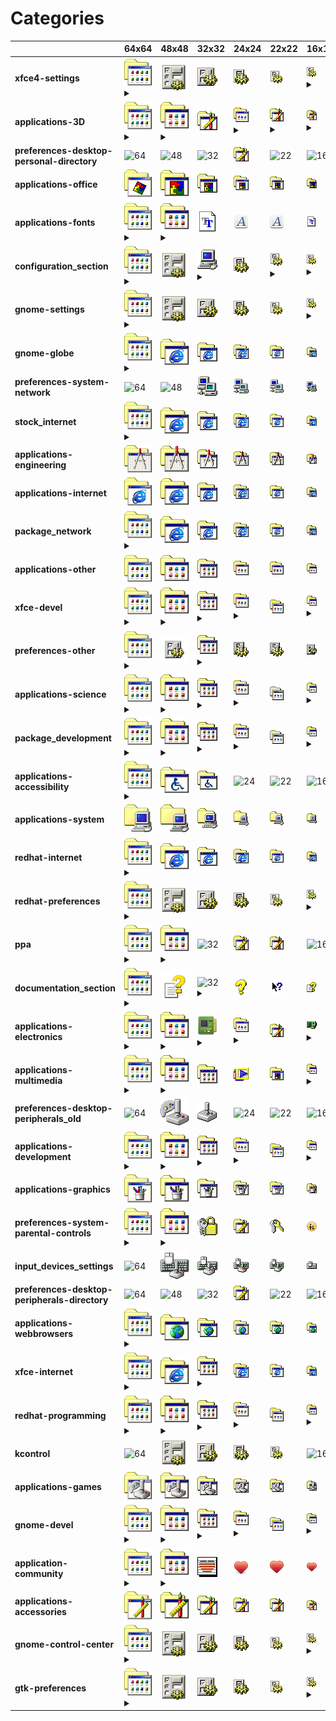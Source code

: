 # Categories
| |**64x64**|**48x48**|**32x32**|**24x24**|**22x22**|**16x16**|
|-|-|-|-|-|-|-|
|**xfce4-settings**|![64](64/applications-other.png)<details><summary>&nbsp;</summary> *applications-other.png*</details>|![48](48/xfce4-settings.png)|![32](32/xfce4-settings.png)|![24](24/xfce4-settings.png)|![22](22/xfce4-settings.png)|![16](16/preferences-desktop.png)<details><summary>&nbsp;</summary> *preferences-desktop.png*</details>|
|**applications-3D**|![64](64/applications-other.png)<details><summary>&nbsp;</summary> *applications-other.png*</details>|![48](48/applications-other.png)<details><summary>&nbsp;</summary> *applications-other.png*</details>|![32](32/applications-3D.png)|![24](24/applications-other.png)<details><summary>&nbsp;</summary> *applications-other.png*</details>|![22](22/applications-accessories.png)<details><summary>&nbsp;</summary> *applications-accessories.png*</details>|![16](16/applications-accessories.png)<details><summary>&nbsp;</summary> *applications-accessories.png*</details>|
|**preferences-desktop-personal-directory**|![64](64/preferences-desktop-personal-directory.png)|![48](48/preferences-desktop-personal-directory.png)|![32](32/preferences-desktop-personal-directory.png)|![24](24/preferences-desktop-personal-directory.png)|![22](22/preferences-desktop-personal-directory.png)|![16](16/preferences-desktop-personal-directory.png)|
|**applications-office**|![64](64/applications-office.png)|![48](48/applications-office.png)|![32](32/applications-office.png)|![24](24/applications-office.png)|![22](22/applications-office.png)|![16](16/applications-office.png)|
|**applications-fonts**|![64](64/applications-other.png)<details><summary>&nbsp;</summary> *applications-other.png*</details>|![48](48/applications-other.png)<details><summary>&nbsp;</summary> *applications-other.png*</details>|![32](32/applications-fonts.png)|![24](24/applications-fonts.png)|![22](22/applications-fonts.png)|![16](16/applications-fonts.png)|
|**configuration_section**|![64](64/applications-other.png)<details><summary>&nbsp;</summary> *applications-other.png*</details>|![48](48/configuration_section.png)|![32](32/preferences-system.png)<details><summary>&nbsp;</summary> *preferences-system.png*</details>|![24](24/configuration_section.png)|![22](22/preferences-desktop.png)<details><summary>&nbsp;</summary> *preferences-desktop.png*</details>|![16](16/preferences-desktop.png)<details><summary>&nbsp;</summary> *preferences-desktop.png*</details>|
|**gnome-settings**|![64](64/applications-other.png)<details><summary>&nbsp;</summary> *applications-other.png*</details>|![48](48/gnome-settings.png)|![32](32/gnome-settings.png)|![24](24/gnome-settings.png)|![22](22/gnome-settings.png)|![16](16/preferences-desktop.png)<details><summary>&nbsp;</summary> *preferences-desktop.png*</details>|
|**gnome-globe**|![64](64/applications-other.png)<details><summary>&nbsp;</summary> *applications-other.png*</details>|![48](48/gnome-globe.png)|![32](32/gnome-globe.png)|![24](24/gnome-globe.png)|![22](22/gnome-globe.png)|![16](16/gnome-globe.png)|
|**preferences-system-network**|![64](64/preferences-system-network.png)|![48](48/preferences-system-network.png)|![32](32/preferences-system-network.png)|![24](24/preferences-system-network.png)|![22](22/preferences-system-network.png)|![16](16/preferences-system-network.png)|
|**stock_internet**|![64](64/applications-other.png)<details><summary>&nbsp;</summary> *applications-other.png*</details>|![48](48/stock_internet.png)|![32](32/stock_internet.png)|![24](24/stock_internet.png)|![22](22/stock_internet.png)|![16](16/stock_internet.png)|
|**applications-engineering**|![64](64/applications-engineering.png)|![48](48/applications-engineering.png)|![32](32/applications-engineering.png)|![24](24/applications-engineering.png)|![22](22/applications-engineering.png)|![16](16/applications-engineering.png)|
|**applications-internet**|![64](64/applications-internet.png)|![48](48/applications-internet.png)|![32](32/applications-internet.png)|![24](24/applications-internet.png)|![22](22/applications-internet.png)|![16](16/applications-internet.png)|
|**package_network**|![64](64/applications-other.png)<details><summary>&nbsp;</summary> *applications-other.png*</details>|![48](48/package_network.png)|![32](32/package_network.png)|![24](24/package_network.png)|![22](22/package_network.png)|![16](16/package_network.png)|
|**applications-other**|![64](64/applications-other.png)|![48](48/applications-other.png)|![32](32/applications-other.png)|![24](24/applications-other.png)|![22](22/applications-other.png)|![16](16/applications-other.png)|
|**xfce-devel**|![64](64/applications-other.png)<details><summary>&nbsp;</summary> *applications-other.png*</details>|![48](48/applications-other.png)<details><summary>&nbsp;</summary> *applications-other.png*</details>|![32](32/applications-other.png)<details><summary>&nbsp;</summary> *applications-other.png*</details>|![24](24/applications-other.png)<details><summary>&nbsp;</summary> *applications-other.png*</details>|![22](22/xfce-devel.png)|![16](16/applications-other.png)<details><summary>&nbsp;</summary> *applications-other.png*</details>|
|**preferences-other**|![64](64/applications-other.png)<details><summary>&nbsp;</summary> *applications-other.png*</details>|![48](48/preferences-other.png)|![32](32/applications-other.png)<details><summary>&nbsp;</summary> *applications-other.png*</details>|![24](24/preferences-other.png)|![22](22/preferences-other.png)|![16](16/preferences-other.png)|
|**applications-science**|![64](64/applications-other.png)<details><summary>&nbsp;</summary> *applications-other.png*</details>|![48](48/applications-other.png)<details><summary>&nbsp;</summary> *applications-other.png*</details>|![32](32/applications-other.png)<details><summary>&nbsp;</summary> *applications-other.png*</details>|![24](24/applications-other.png)<details><summary>&nbsp;</summary> *applications-other.png*</details>|![22](22/applications-science.png)|![16](16/applications-other.png)<details><summary>&nbsp;</summary> *applications-other.png*</details>|
|**package_development**|![64](64/applications-other.png)<details><summary>&nbsp;</summary> *applications-other.png*</details>|![48](48/applications-other.png)<details><summary>&nbsp;</summary> *applications-other.png*</details>|![32](32/applications-other.png)<details><summary>&nbsp;</summary> *applications-other.png*</details>|![24](24/applications-other.png)<details><summary>&nbsp;</summary> *applications-other.png*</details>|![22](22/package_development.png)|![16](16/applications-other.png)<details><summary>&nbsp;</summary> *applications-other.png*</details>|
|**applications-accessibility**|![64](64/applications-other.png)<details><summary>&nbsp;</summary> *applications-other.png*</details>|![48](48/applications-accessibility.png)|![32](32/applications-accessibility.png)|![24](24/applications-accessibility.png)|![22](22/applications-accessibility.png)|![16](16/applications-accessibility.png)|
|**applications-system**|![64](64/applications-system.png)|![48](48/applications-system.png)|![32](32/applications-system.png)|![24](24/applications-system.png)|![22](22/applications-system.png)|![16](16/applications-system.png)|
|**redhat-internet**|![64](64/applications-other.png)<details><summary>&nbsp;</summary> *applications-other.png*</details>|![48](48/redhat-internet.png)|![32](32/redhat-internet.png)|![24](24/redhat-internet.png)|![22](22/redhat-internet.png)|![16](16/redhat-internet.png)|
|**redhat-preferences**|![64](64/applications-other.png)<details><summary>&nbsp;</summary> *applications-other.png*</details>|![48](48/redhat-preferences.png)|![32](32/redhat-preferences.png)|![24](24/redhat-preferences.png)|![22](22/redhat-preferences.png)|![16](16/preferences-desktop.png)<details><summary>&nbsp;</summary> *preferences-desktop.png*</details>|
|**ppa**|![64](64/applications-other.png)<details><summary>&nbsp;</summary> *applications-other.png*</details>|![48](48/applications-other.png)<details><summary>&nbsp;</summary> *applications-other.png*</details>|![32](32/ppa.png)|![24](24/ppa.png)|![22](22/ppa.png)|![16](16/ppa.png)|
|**documentation_section**|![64](64/applications-other.png)<details><summary>&nbsp;</summary> *applications-other.png*</details>|![48](48/documentation_section.png)|![32](32/../actions/help-contents.png)<details><summary>&nbsp;</summary> *../actions/help-contents.png*</details>|![24](24/documentation_section.png)|![22](22/documentation_section.png)|![16](16/documentation_section.png)|
|**applications-electronics**|![64](64/applications-other.png)<details><summary>&nbsp;</summary> *applications-other.png*</details>|![48](48/applications-other.png)<details><summary>&nbsp;</summary> *applications-other.png*</details>|![32](32/../../apps/32/jockey.png)<details><summary>&nbsp;</summary> *../../apps/32/jockey.png*</details>|![24](24/applications-other.png)<details><summary>&nbsp;</summary> *applications-other.png*</details>|![22](22/applications-electronics.png)|![16](16/../../apps/16/jockey.png)<details><summary>&nbsp;</summary> *../../apps/16/jockey.png*</details>|
|**applications-multimedia**|![64](64/applications-other.png)<details><summary>&nbsp;</summary> *applications-other.png*</details>|![48](48/applications-other.png)<details><summary>&nbsp;</summary> *applications-other.png*</details>|![32](32/applications-multimedia.png)|![24](24/applications-multimedia.png)|![22](22/applications-multimedia.png)|![16](16/applications-other.png)<details><summary>&nbsp;</summary> *applications-other.png*</details>|
|**preferences-desktop-peripherals_old**|![64](64/preferences-desktop-peripherals_old.png)|![48](48/preferences-desktop-peripherals_old.png)|![32](32/preferences-desktop-peripherals_old.png)|![24](24/preferences-desktop-peripherals_old.png)|![22](22/preferences-desktop-peripherals_old.png)|![16](16/preferences-desktop-peripherals_old.png)|
|**applications-development**|![64](64/applications-other.png)<details><summary>&nbsp;</summary> *applications-other.png*</details>|![48](48/applications-other.png)<details><summary>&nbsp;</summary> *applications-other.png*</details>|![32](32/applications-other.png)<details><summary>&nbsp;</summary> *applications-other.png*</details>|![24](24/applications-other.png)<details><summary>&nbsp;</summary> *applications-other.png*</details>|![22](22/applications-development.png)|![16](16/applications-other.png)<details><summary>&nbsp;</summary> *applications-other.png*</details>|
|**applications-graphics**|![64](64/applications-graphics.png)|![48](48/applications-graphics.png)|![32](32/applications-graphics.png)|![24](24/applications-graphics.png)|![22](22/applications-graphics.png)|![16](16/applications-graphics.png)|
|**preferences-system-parental-controls**|![64](64/applications-other.png)<details><summary>&nbsp;</summary> *applications-other.png*</details>|![48](48/applications-other.png)<details><summary>&nbsp;</summary> *applications-other.png*</details>|![32](32/preferences-system-parental-controls.png)|![24](24/preferences-system-parental-controls.png)|![22](22/preferences-system-parental-controls.png)|![16](16/preferences-system-parental-controls.png)|
|**input_devices_settings**|![64](64/input_devices_settings.png)|![48](48/input_devices_settings.png)|![32](32/input_devices_settings.png)|![24](24/input_devices_settings.png)|![22](22/input_devices_settings.png)|![16](16/input_devices_settings.png)|
|**preferences-desktop-peripherals-directory**|![64](64/preferences-desktop-peripherals-directory.png)|![48](48/preferences-desktop-peripherals-directory.png)|![32](32/preferences-desktop-peripherals-directory.png)|![24](24/preferences-desktop-peripherals-directory.png)|![22](22/preferences-desktop-peripherals-directory.png)|![16](16/preferences-desktop-peripherals-directory.png)|
|**applications-webbrowsers**|![64](64/applications-other.png)<details><summary>&nbsp;</summary> *applications-other.png*</details>|![48](48/applications-webbrowsers.png)|![32](32/applications-webbrowsers.png)|![24](24/applications-webbrowsers.png)|![22](22/applications-webbrowsers.png)|![16](16/applications-webbrowsers.png)|
|**xfce-internet**|![64](64/applications-other.png)<details><summary>&nbsp;</summary> *applications-other.png*</details>|![48](48/xfce-internet.png)|![32](32/applications-other.png)<details><summary>&nbsp;</summary> *applications-other.png*</details>|![24](24/xfce-internet.png)|![22](22/xfce-internet.png)|![16](16/xfce-internet.png)|
|**redhat-programming**|![64](64/applications-other.png)<details><summary>&nbsp;</summary> *applications-other.png*</details>|![48](48/applications-other.png)<details><summary>&nbsp;</summary> *applications-other.png*</details>|![32](32/applications-other.png)<details><summary>&nbsp;</summary> *applications-other.png*</details>|![24](24/applications-other.png)<details><summary>&nbsp;</summary> *applications-other.png*</details>|![22](22/redhat-programming.png)|![16](16/applications-other.png)<details><summary>&nbsp;</summary> *applications-other.png*</details>|
|**kcontrol**|![64](64/kcontrol.png)|![48](48/kcontrol.png)|![32](32/kcontrol.png)|![24](24/kcontrol.png)|![22](22/kcontrol.png)|![16](16/kcontrol.png)|
|**applications-games**|![64](64/applications-games.png)|![48](48/applications-games.png)|![32](32/applications-games.png)|![24](24/applications-games.png)|![22](22/applications-games.png)|![16](16/applications-games.png)|
|**gnome-devel**|![64](64/applications-other.png)<details><summary>&nbsp;</summary> *applications-other.png*</details>|![48](48/applications-other.png)<details><summary>&nbsp;</summary> *applications-other.png*</details>|![32](32/applications-other.png)<details><summary>&nbsp;</summary> *applications-other.png*</details>|![24](24/applications-other.png)<details><summary>&nbsp;</summary> *applications-other.png*</details>|![22](22/gnome-devel.png)|![16](16/applications-other.png)<details><summary>&nbsp;</summary> *applications-other.png*</details>|
|**application-community**|![64](64/applications-other.png)<details><summary>&nbsp;</summary> *applications-other.png*</details>|![48](48/applications-other.png)<details><summary>&nbsp;</summary> *applications-other.png*</details>|![32](32/application-community.png)|![24](24/application-community.png)|![22](22/application-community.png)|![16](16/application-community.png)|
|**applications-accessories**|![64](64/applications-accessories.png)|![48](48/applications-accessories.png)|![32](32/applications-accessories.png)|![24](24/applications-accessories.png)|![22](22/applications-accessories.png)|![16](16/applications-accessories.png)|
|**gnome-control-center**|![64](64/applications-other.png)<details><summary>&nbsp;</summary> *applications-other.png*</details>|![48](48/gnome-control-center.png)|![32](32/gnome-control-center.png)|![24](24/gnome-control-center.png)|![22](22/gnome-control-center.png)|![16](16/preferences-desktop.png)<details><summary>&nbsp;</summary> *preferences-desktop.png*</details>|
|**gtk-preferences**|![64](64/applications-other.png)<details><summary>&nbsp;</summary> *applications-other.png*</details>|![48](48/gtk-preferences.png)|![32](32/gtk-preferences.png)|![24](24/gtk-preferences.png)|![22](22/gtk-preferences.png)|![16](16/preferences-desktop.png)<details><summary>&nbsp;</summary> *preferences-desktop.png*</details>|
